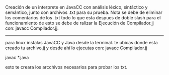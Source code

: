 Creación de un interprete en JavaCC con análisis léxico, sintáctico y semántico, junto con archivos .txt para su prueba.
Nota se debe de eliminar los comentarios de los .txt todo lo que esta despues de doble slash
para el funcionamiento de esto se debe de ralizar la Ejecución de Compilador.jj  con: 
javacc Compilador.jj.

***************************************************************************************************************************
para linux instalas JavaCC y Java desde la terminal.
te ubicas donde esta creado tu archivo.jj y desde ahí lo ejecutas con:
javacc Compilador.jj

javac *.java

esto te creara los arcchivos necesarios para probar los txt.
